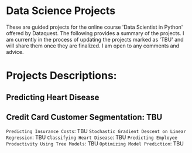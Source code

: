 # Data Science Projects
These are guided projects for the online course 'Data Scientist in Python' offered by Dataquest. The following provides a summary of the projects. I am currently in the process of updating the projects marked as 'TBU' and will share them once they are finalized. I am open to any comments and advice.

# Projects Descriptions:
## Predicting Heart Disease
## Credit Card Customer Segmentation: TBU
```Predicting Insurance Costs```: TBU
```Stochastic Gradient Descent on Linear Regression```: TBU
```Classifying Heart Disease```: TBU
```Predicting Employee Productivity Using Tree Models```: TBU
```Optimizing Model Prediction```: TBU
